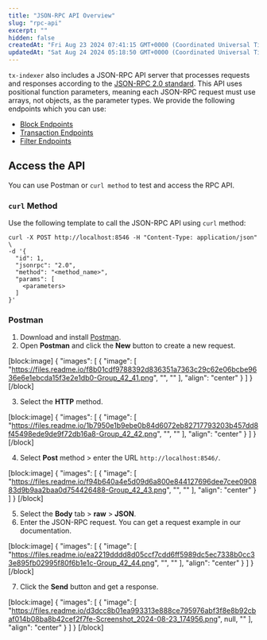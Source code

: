 ```yaml
---
title: "JSON-RPC API Overview"
slug: "rpc-api"
excerpt: ""
hidden: false
createdAt: "Fri Aug 23 2024 07:41:15 GMT+0000 (Coordinated Universal Time)"
updatedAt: "Sat Aug 24 2024 05:18:50 GMT+0000 (Coordinated Universal Time)"
---
```

`tx-indexer` also includes a JSON-RPC API server that processes requests and responses according to the [JSON-RPC 2.0 standard](https://www.jsonrpc.org/specification). This API uses positional function parameters, meaning each JSON-RPC request must use arrays, not objects, as the parameter types. We provide the following endpoints which you can use:

- [Block Endpoints](https://gnoland.readme.io/reference/get-block)
- [Transaction Endpoints](https://gnoland.readme.io/reference/get-tx-result)
- [Filter Endpoints](https://gnoland.readme.io/reference/create-a-new-block-filter)

## Access the API

You can use Postman or `curl method` to test and access the RPC API.

### `curl` Method

Use the following template to call the JSON-RPC API using `curl` method:

```Text bash
curl -X POST http://localhost:8546 -H "Content-Type: application/json" \
-d '{
  "id": 1,
  "jsonrpc": "2.0",
  "method": "<method_name>",
  "params": [
    <parameters>
  ]
}'

```

### Postman

1. Download and install [Postman](https://www.postman.com/downloads/).
2. Open **Postman** and click the **New** button to create a new request.

[block:image]
{
  "images": [
    {
      "image": [
        "https://files.readme.io/f8b01cdf9788392d836351a7363c29c62e06bcbe9636e6e1ebcda15f3e2e1db0-Group_42_41.png",
        "",
        ""
      ],
      "align": "center"
    }
  ]
}
[/block]


3. Select the **HTTP** method.

[block:image]
{
  "images": [
    {
      "image": [
        "https://files.readme.io/1b7950e1b9ebe0b84d6072eb82717793203b457dd8f45498ede9de9f72db16a8-Group_42_42.png",
        "",
        ""
      ],
      "align": "center"
    }
  ]
}
[/block]


4. Select **Post** method > enter the URL `http://localhost:8546/`.

[block:image]
{
  "images": [
    {
      "image": [
        "https://files.readme.io/f94b640a4e5d09d6a800e844127696dee7cee090883d9b9aa2baa0d754426488-Group_42_43.png",
        "",
        ""
      ],
      "align": "center"
    }
  ]
}
[/block]


5. Select the **Body** tab > **raw**  > **JSON**.
6. Enter the JSON-RPC request. You can get a request example in our documentation.

[block:image]
{
  "images": [
    {
      "image": [
        "https://files.readme.io/ea2219dddd8d05ccf7cdd6ff5989dc5ec7338b0cc33e895fb02995f80f6b1e1c-Group_42_44.png",
        "",
        ""
      ],
      "align": "center"
    }
  ]
}
[/block]


7. Click the **Send** button and get a response.

[block:image]
{
  "images": [
    {
      "image": [
        "https://files.readme.io/d3dcc8b01ea993313e888ce795976abf3f8e8b92cbaf014b08ba8b42cef2f7fe-Screenshot_2024-08-23_174956.png",
        null,
        ""
      ],
      "align": "center"
    }
  ]
}
[/block]
